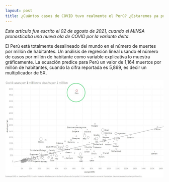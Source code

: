 ```yaml
---
layout: post
title: ¿Cuántos casos de COVID tuvo realmente el Perú? ¿Estaremos ya protegidos contra el delta?
---
```


*Este artículo fue escrito el 02 de agosto de 2021, cuando el MINSA pronosticaba una nueva ola de COVID por la variante delta.* 

El Perú está totalmente desalineado del mundo en el número de muertes por millón de habitantes. Un análisis de regresión lineal usando el número de casos por millón de habitante como variable explicativa lo muestra gráficamente. La ecuación predice para Perú un valor de 1,164 muertos por millón de habitantes, cuando la cifra reportada es 5,869, es decir un multiplicador de 5X.

![alt text](https://github.com/gmarchesiv/Covid_analysis_Peru/blob/main/Perucases/coviddeaths2.jpg)

